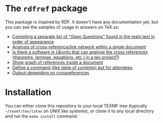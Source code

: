 # The `rdfref` package

This package is inspired by RDF. It doesn't have any documentation yet, but you can see the samples of usage in answers on TeX.sx:

- [Compiling a separate list of "Open Questions" found in the main text in order of appearance](https://tex.stackexchange.com/a/435455/2891)
- [Analysis of cross-reference/link network within a single document](https://tex.stackexchange.com/a/288647/2891)
- [Is there a software in Ubuntu that can analyse the cross references (theorems, lemmas, equations, etc.) in a tex project?](https://tex.stackexchange.com/a/56394/2891))
- [Show graph of references inside a document](https://tex.stackexchange.com/a/171854/2891)
- [Define a command (like table of contents) but for attendees](https://tex.stackexchange.com/a/473193/2891)
- [Output depending on crossreferences](https://tex.stackexchange.com/a/342805/2891)


# Installation

You can either clone this repository to your local TEXMF tree (typically `~/texmf/tex/latex` on UNIX like systems), or clone it to any local directory and run the `make install` command.
